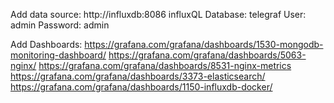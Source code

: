 Add data source:
http://influxdb:8086
influxQL
Database: telegraf
User: admin
Password: admin


Add Dashboards: 
https://grafana.com/grafana/dashboards/1530-mongodb-monitoring-dashboard/
https://grafana.com/grafana/dashboards/5063-nginx/
https://grafana.com/grafana/dashboards/8531-nginx-metrics
https://grafana.com/grafana/dashboards/3373-elasticsearch/
https://grafana.com/grafana/dashboards/1150-influxdb-docker/
